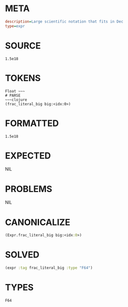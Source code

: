 # META
~~~ini
description=Large scientific notation that fits in Dec
type=expr
~~~
# SOURCE
~~~roc
1.5e18
~~~
# TOKENS
~~~text
Float ~~~
# PARSE
~~~clojure
(frac_literal_big big:<idx:0>)
~~~
# FORMATTED
~~~roc
1.5e18
~~~
# EXPECTED
NIL
# PROBLEMS
NIL
# CANONICALIZE
~~~clojure
(Expr.frac_literal_big big:<idx:0>)
~~~
# SOLVED
~~~clojure
(expr :tag frac_literal_big :type "F64")
~~~
# TYPES
~~~roc
F64
~~~
